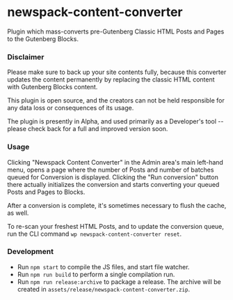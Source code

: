 # newspack-content-converter
Plugin which mass-converts pre-Gutenberg Classic HTML Posts and Pages to the Gutenberg Blocks.

### Disclaimer

Please make sure to back up your site contents fully, because this converter updates the content permanently by replacing the classic HTML content with Gutenberg Blocks content.

This plugin is open source, and the creators can not be held responsible for any data loss or consequences of its usage.

The plugin is presently in Alpha, and used primarily as a Developer's tool -- please check back for a full and improved version soon.


### Usage

Clicking "Newspack Content Converter" in the Admin area's main left-hand menu, opens a page where the number of Posts and number of batches queued for Conversion is displayed. Clicking the "Run conversion" button there actually initializes the conversion and starts converting your queued Posts and Pages to Blocks.

After a conversion is complete, it's sometimes necessary to flush the cache, as well.

To re-scan your freshest HTML Posts, and to update the conversion queue, run the CLI command `wp newspack-content-converter reset`.

### Development

- Run `npm start` to compile the JS files, and start file watcher.
- Run `npm run build` to perform a single compilation run.
- Run `npm run release:archive` to package a release. The archive will be created in `assets/release/newspack-content-converter.zip`.
